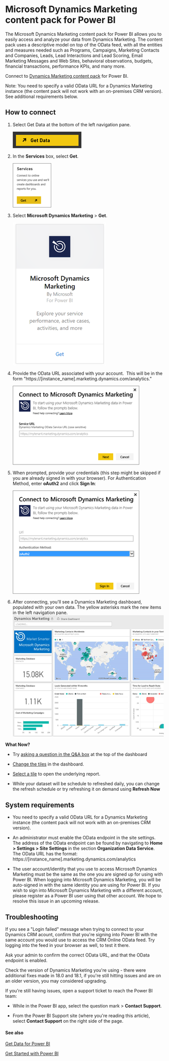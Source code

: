 ﻿<properties
   pageTitle="Microsoft Dynamics Marketing content pack"
   description="Microsoft Dynamics Marketing content pack for Power BI"
   services="powerbi"
   documentationCenter=""
   authors="joeshoukry"
   manager="mblythe"
   backup=""
   editor=""
   tags=""
   qualityFocus="no"
   qualityDate=""/>

<tags
   ms.service="powerbi"
   ms.devlang="NA"
   ms.topic="article"
   ms.tgt_pltfrm="NA"
   ms.workload="powerbi"
   ms.date="12/08/2016"
   ms.author="yshoukry"/>

# Microsoft Dynamics Marketing content pack for Power&nbsp;BI

The Microsoft Dynamics Marketing content pack for Power BI allows you to easily access and analyze your data from Dynamics Marketing. The content pack uses a descriptive model on top of the OData feed, with all the entities and measures needed such as Programs, Campaigns, Marketing Contacts and Companies, Leads, Lead Interactions and Lead Scoring, Email Marketing Messages and Web Sites, behavioral observations, budgets, financial transactions, performance KPIs, and many more. 

Connect to [Dynamics Marketing content pack](https://app.powerbi.com/getdata/services/microsoft-dynamics-marketing) for Power BI.

Note: You need to specify a valid OData URL for a Dynamics Marketing instance (the content pack will not work with an on-premises CRM version). See additional requirements below.

## How to connect

1.  Select Get Data at the bottom of the left navigation pane.

    ![](media/powerbi-content-pack-microsoft-dynamics-marketing/PBI_GetData.png) 

2.  In the **Services** box, select **Get**.

    ![](media/powerbi-content-pack-microsoft-dynamics-marketing/PBI_GetServices.png) 

3.  Select **Microsoft Dynamics Marketing** \> **Get**.

    ![](media/powerbi-content-pack-microsoft-dynamics-marketing/mdmarketing.png)

4.  Provide the OData URL associated with your account.  This will be in the form  "https://[instance\_name].marketing.dynamics.com/analytics."

	![](media/powerbi-content-pack-microsoft-dynamics-marketing/PBI_DynMktgServiceURL.png)

5.  When prompted, provide your credentials (this step might be skipped if you are already signed in with your browser). For Authentication Method, enter **oAuth2** and click **Sign In**:

    ![](media/powerbi-content-pack-microsoft-dynamics-marketing/PBI_DynamMktgoAuth2.png)

6.  After connecting, you'll see a Dynamics Marketing dashboard, populated with your own data. The yellow asterisks mark the new items in the left navigation pane.
	![](media/powerbi-content-pack-microsoft-dynamics-marketing/PBI_DynamMktgNewDash.png)

**What Now?**

- Try [asking a question in the Q&A box](powerbi-service-q-and-a.md) at the top of the dashboard

- [Change the tiles](powerbi-service-edit-a-tile-in-a-dashboard.md) in the dashboard.

- [Select a tile](powerbi-service-dashboard-tiles.md) to open the underlying report.

- While your dataset will be schedule to refreshed daily, you can change the refresh schedule or try refreshing it on demand using **Refresh Now**

## System requirements

-   You need to specify a valid OData URL for a Dynamics Marketing instance (the content pack will not work with an on-premises CRM version).  

-   An administrator must enable the OData endpoint in the site settings. The address of the OData endpoint can be found by navigating to **Home \> Settings \> Site Settings** in the section **Organization Data Service**.  The OData URL has the format:  https://[instance\_name].marketing.dynamics.com/analytics  

-   The user account/identity that you use to access Microsoft Dynamics Marketing must be the same as the one you are signed up for using with Power BI. When logging into Microsoft Dynamics Marketing, you will be auto-signed in with the same identity you are using for Power BI. If you wish to sign into Microsoft Dynamics Marketing with a different account, please register as a Power BI user using that other account. We hope to resolve this issue in an upcoming release.   


## Troubleshooting

If you see a "Login failed" message when trying to connect to your Dynamics CRM acount, confirm that you're signing into Power BI with the same account you would use to access the CRM Online OData feed. Try logging into the feed in your browser as well, to test it there.

Ask your admin to confirm the correct OData URL, and that the OData endpoint is enabled.

Check the version of Dynamics Marketing you're using - there were additional fixes made in 18.0 and 18.1, if you're still hitting issues and are on an older version, you may considered upgrading.

If you're still having issues, open a support ticket to reach the Power BI team:

-   While in the Power BI app, select the question mark \> **Contact Support**.

-   From the Power BI Support site (where you're reading this article), select **Contact Support** on the right side of the page.

#### See also

[Get Data for Power BI](powerbi-service-get-data.md)

[Get Started with Power BI](powerbi-service-get-started.md)
